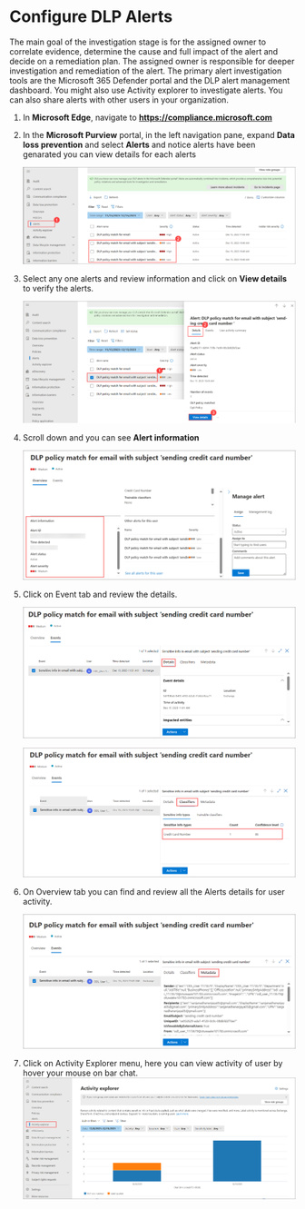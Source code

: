 # Configure DLP Alerts

The main goal of the investigation stage is for the assigned owner to correlate evidence, determine the cause and full impact of the alert and decide on a remediation plan. The assigned owner is responsible for deeper investigation and remediation of the alert. The primary alert investigation tools are the Microsoft 365 Defender portal and the DLP alert management dashboard. You might also use Activity explorer to investigate alerts. You can also share alerts with other users in your organization.


1. In **Microsoft Edge**, navigate to **https://compliance.microsoft.com** 

1. In the **Microsoft Purview** portal, in the left navigation pane, expand **Data loss prevention** and select **Alerts** and notice alerts have been genarated you can view details for each alerts

   ![](../media/cc19.png)

1. Select any one alerts and review information and click on **View details** to verify the alerts.

     ![](../media/cc20.png)

1. Scroll down and you can see **Alert information**


   ![](../media/cc24.png)

1. Click on Event tab and review the details.
   
   ![](../media/cc25.png)

   ![](../media/cc26.png)

1. On Overview tab you can find and review all the Alerts details for user activity.

   ![](../media/cc27.png)

1. Click on Activity Explorer menu, here you can view activity of user by hover your mouse on bar chat.
   ![](../media/cc23.png)
